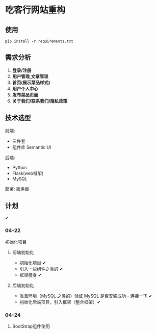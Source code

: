 # 吃客行网站重构

## 使用

`pip install -r requirements.txt`

## 需求分析

1. **登录/注册**
2. **用户管理,文章管理**
3. **首页(展示菜品样式)**
4. **用户个人中心**
5. **发布菜品页面**
6. **关于我们/联系我们/隐私政策**

## 技术选型

前端: 

- 三件套 
- 组件库 Semantic UI 

后端:
- Python
- Flask(web框架)
- MySQL

部署: 服务器

## 计划

✔

### 04-22

初始化项目 

1. 前端初始化 

    - 初始化项目  ✔
    - 引入一些组件之类的  ✔
    - 框架瘦身 ✔

2. 后端初始化  

    - 准备环境（MySQL 之类的）验证 MySQL 是否安装成功 - 连接一下 ✔
    - 初始化后端项目，引入框架（整合框架）✔
### 04-24
1. BootStrap组件使用
